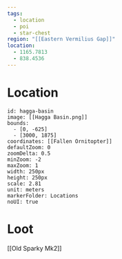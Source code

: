 ```yaml
---
tags:
  - location
  - poi
  - star-chest
region: "[[Eastern Vermilius Gap]]"
location:
  - 1165.7813
  - 838.4536
---
```

# Location
```leaflet
id: hagga-basin
image: [[Hagga Basin.png]]
bounds:
  - [0, -625]
  - [3000, 1875]
coordinates: [[Fallen Ornitopter]]
defaultZoom: 0
zoomDelta: 0.5
minZoom: -2
maxZoom: 1
width: 250px
height: 250px
scale: 2.81
unit: meters
markerFolder: Locations
noUI: true
```
# Loot

[[Old Sparky Mk2]]
